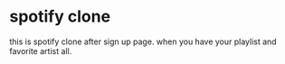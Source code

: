 # spotify clone

this is spotify clone after sign up page.
when you have your playlist and favorite artist all.